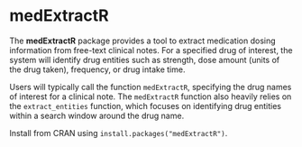 # medExtractR

The **medExtractR** package provides a tool to extract medication dosing information from free-text clinical notes. For a specified drug of interest, the system will identify drug entities such as strength, dose amount (units of the drug taken), frequency, or drug intake time.

Users will typically call the function `medExtractR`, specifying the drug names of interest for a clinical note. The `medExtractR` function also heavily relies on the `extract_entities` function, which focuses on identifying drug entities within a search window around the drug name. 

Install from CRAN using `install.packages("medExtractR")`.
